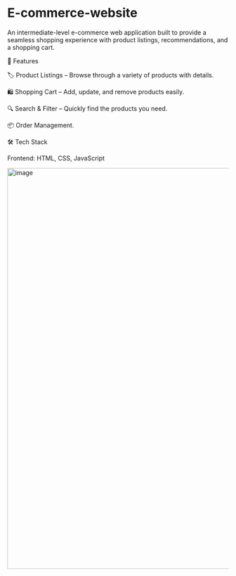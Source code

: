 # E-commerce-website
An intermediate-level e-commerce web application built to provide a seamless shopping experience with product listings, recommendations, and a shopping cart.

🚀 Features

🏷️ Product Listings – Browse through a variety of products with details.

🛍️ Shopping Cart – Add, update, and remove products easily.

🔍 Search & Filter – Quickly find the products you need.

📦 Order Management.

🛠️ Tech Stack

Frontend: HTML, CSS, JavaScript 

<img width="1827" height="912" alt="image" src="https://github.com/user-attachments/assets/6826d7b3-8387-4202-8781-9776819747e3" />
